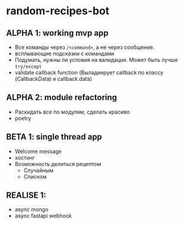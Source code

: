 # random-recipes-bot

## ALPHA 1: working mvp app

* Все команды через `/<command>`, а не через сообщение.
* всплывающие подсказки с командами
* Подумать, нужны ли условия на валидации. Может быть лучше `try/except`
* validate callback function (Выладиирует callback по классу (CallbackData) и callback.data)

## ALPHA 2: module refactoring

* Раскидать все по модулям, сделать красиво
* poetry

## BETA 1: single thread app

* Welcome message
* хостинг
* Возможность делиться рецептом
    * Случайным
    * Списком

## REALISE 1:

* async mongo
* async fastapi webhook